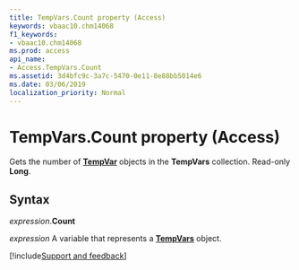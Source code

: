 ```yaml
---
title: TempVars.Count property (Access)
keywords: vbaac10.chm14068
f1_keywords:
- vbaac10.chm14068
ms.prod: access
api_name:
- Access.TempVars.Count
ms.assetid: 3d4bfc9c-3a7c-5470-0e11-8e88bb5014e6
ms.date: 03/06/2019
localization_priority: Normal
---
```



# TempVars.Count property (Access)

Gets the number of **[TempVar](Access.TempVar.md)** objects in the **TempVars** collection. Read-only **Long**.


## Syntax

_expression_.**Count**

_expression_ A variable that represents a **[TempVars](Access.TempVars.md)** object.


[!include[Support and feedback](~/includes/feedback-boilerplate.md)]
